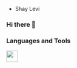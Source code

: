 * Shay Levi

### Hi there 👋


### Languages and Tools

<img align="left" width="30px" style="padding-right:10px;" src="https://cdn.jsdelivr.net/npm/python@0.0.4/lib/python.min.js"/>
<!--
**shay2301/shay2301** is a ✨ _special_ ✨ repository because its `README.md` (this file) appears on your GitHub profile.

Here are some ideas to get you started:

- 🔭 I’m currently working on ...
- 🌱 I’m currently learning ...
- 👯 I’m looking to collaborate on ...
- 🤔 I’m looking for help with ...
- 💬 Ask me about ...
- 📫 How to reach me: ...
- 😄 Pronouns: ...
- ⚡ Fun fact: ...
-->
